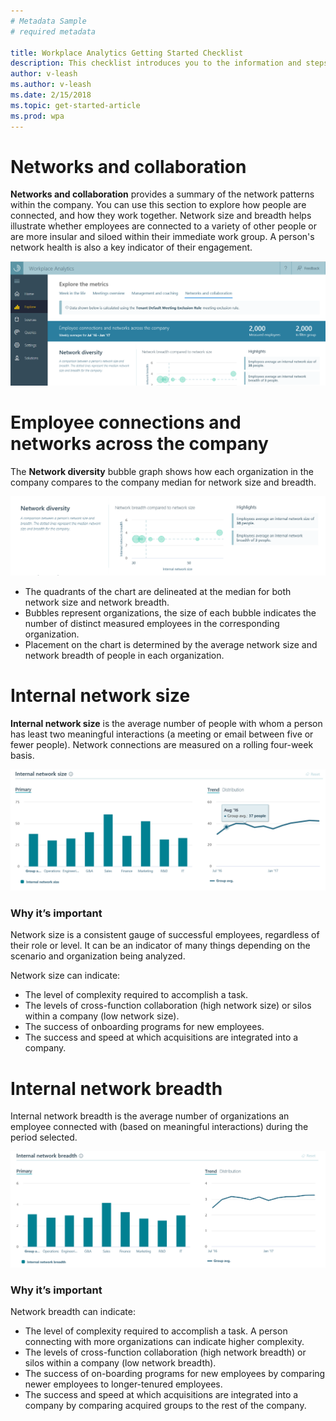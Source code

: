```yaml
---
# Metadata Sample
# required metadata

title: Workplace Analytics Getting Started Checklist
description: This checklist introduces you to the information and steps required to implement Workplace Analytics for your Organization
author: v-leash
ms.author: v-leash
ms.date: 2/15/2018
ms.topic: get-started-article
ms.prod: wpa
---
```

# Networks and collaboration
**Networks and collaboration** provides a summary of the network patterns within the company. You can use this section to explore how people are connected, and how they work together. Network size and breadth helps illustrate whether employees are connected to a variety of other people or are more insular and siloed within their immediate work group. A person's network health is also a key indicator of their engagement.

![Networks and collaboration](../images//WpA/Use/networks-and-collaboration-explore.png)

# Employee connections and networks across the company
The **Network diversity** bubble graph shows how each organization in the company compares to the company median for network size and breadth.

![Network diversity](../images//WpA/Use/network-diversity-explore.png)

* The quadrants of the chart are delineated at the median for both network size and network breadth.
* Bubbles represent organizations, the size of each bubble indicates the number of distinct measured employees in the corresponding organization.
* Placement on the chart is determined by the average network size and network breadth of people in each organization.

# Internal network size
**Internal network size** is the average number of people with whom a person has least two meaningful interactions (a meeting or email between five or fewer people). Network connections are measured on a rolling four-week basis.

![Internal network size](../images//WpA/Use/internal-network-size-explore.png)

### Why it’s important
Network size is a consistent gauge of successful employees, regardless of their role or level. It can be an indicator of many things depending on the scenario and organization being analyzed. 

Network size can indicate:
* The level of complexity required to accomplish a task.
* The levels of cross-function collaboration (high network size) or silos within a company (low network size).
* The success of onboarding programs for new employees.
* The success and speed at which acquisitions are integrated into a company.

# Internal network breadth
Internal network breadth is the average number of organizations an employee connected with (based on meaningful interactions) during the period selected.

![Internal network breadth](../images//WpA/Use/internal-network-breadth.png)

### Why it’s important
Network breadth can indicate:
* The level of complexity required to accomplish a task. A person connecting with more organizations can indicate higher complexity.
* The levels of cross-function collaboration (high network breadth) or silos within a company (low network breadth).
* The success of on-boarding programs for new employees by comparing newer employees to longer-tenured employees.
* The success and speed at which acquisitions are integrated into a company by comparing acquired groups to the rest of the company.